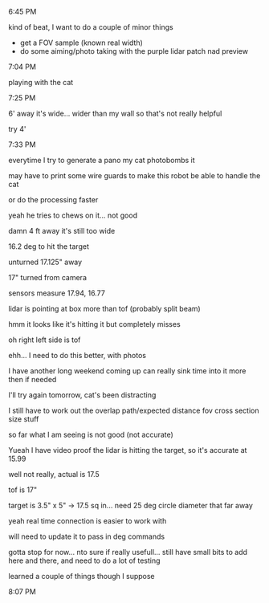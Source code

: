 6:45 PM

kind of beat, I want to do a couple of minor things

- get a FOV sample (known real width)
- do some aiming/photo taking with the purple lidar patch nad preview

7:04 PM

playing with the cat

7:25 PM

6' away it's wide... wider than my wall so that's not really helpful

try 4'

7:33 PM

everytime I try to generate a pano my cat photobombs it

may have to print some wire guards to make this robot be able to handle the cat

or do the processing faster

yeah he tries to chews on it... not good

damn 4 ft away it's still too wide

16.2 deg to hit the target

unturned 17.125" away

17" turned from camera

sensors measure 17.94, 16.77

lidar is pointing at box more than tof (probably split beam)

hmm it looks like it's hitting it but completely misses

oh right left side is tof

ehh... I need to do this better, with photos

I have another long weekend coming up can really sink time into it more then if needed

I'll try again tomorrow, cat's been distracting

I still have to work out the overlap path/expected distance fov cross section size stuff

so far what I am seeing is not good (not accurate)

Yueah I have video proof the lidar is hitting the target, so it's accurate at 15.99

well not really, actual is 17.5

tof is 17"

target is 3.5" x 5" -> 17.5 sq in... need 25 deg circle diameter that far away

yeah real time connection is easier to work with

will need to update it to pass in deg commands

gotta stop for now... nto sure if really usefull... still have small bits to add here and there, and need to do a lot of testing

learned a couple of things though I suppose

8:07 PM